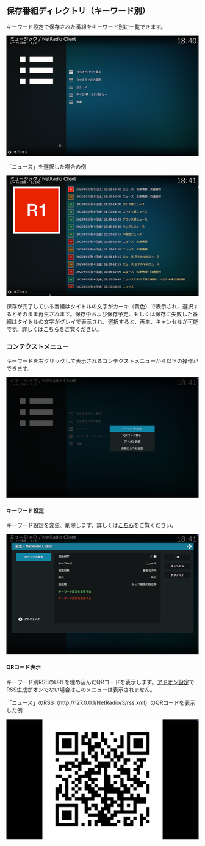 
## 保存番組ディレクトリ（キーワード別）

キーワード設定で保存された番組をキーワード別に一覧できます。

![キーワード別](images/1_トップ画面/2_保存番組ディレクトリ/1_キーワード別/1_キーワードリスト.png)

「ニュース」を選択した場合の例

![キーワード別](images/1_トップ画面/2_保存番組ディレクトリ/1_キーワード別/2_ニュース.png)

保存が完了している番組はタイトルの文字がカーキ（黄色）で表示され、選択するとそのまま再生されます。保存中および保存予定、もしくは保存に失敗した番組はタイトルの文字がグレイで表示され、選択すると、再生、キャンセルが可能です。詳しくは[こちら](./902_保存番組の再生.md)をご覧ください。

### コンテクストメニュー

キーワードを右クリックして表示されるコンテクストメニューから以下の操作ができます。

![コンテクストメニュー](images/1_トップ画面/2_保存番組ディレクトリ/1_キーワード別/キーワード設定/コンテクストメニュー.png)

#### キーワード設定

キーワード設定を変更、削除します。詳しくは[こちら](./310_設定画面（キーワード）.md)をご覧ください。

![キーワード設定](images/1_トップ画面/2_保存番組ディレクトリ/1_キーワード別/キーワード設定/キーワード設定.png)

#### QRコード表示

キーワード別RSSのURLを埋め込んだQRコードを表示します。[アドオン設定](./200_アドオン設定画面.md#番組保存)でRSS生成がオンでない場合はこのメニューは表示されません。

「ニュース」のRSS（http:\/\/127.0.0.1/NetRadio/3/rss.xml）のQRコードを表示した例

![QRコード表示](images/1_トップ画面/2_保存番組ディレクトリ/1_キーワード別/QRコード表示/QRコード.png)
